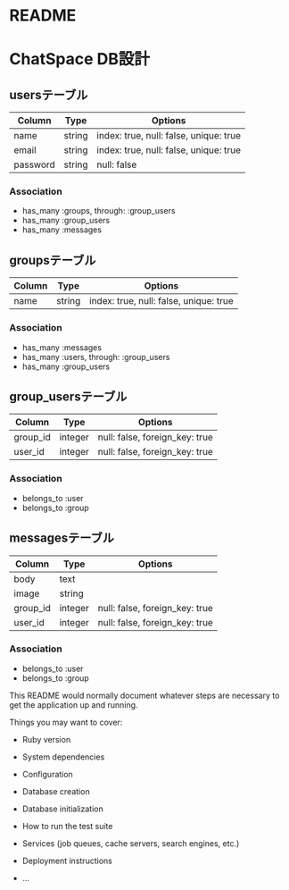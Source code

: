# README

# ChatSpace DB設計
## usersテーブル
|Column|Type|Options|
|------|----|-------|
|name|string|index: true, null: false, unique: true|
|email|string|index: true, null: false, unique: true|
|password|string|null: false|
### Association
- has_many :groups, through: :group_users
- has_many :group_users
- has_many :messages

## groupsテーブル
|Column|Type|Options|
|------|----|-------|
|name|string|index: true, null: false, unique: true|
### Association
- has_many :messages
- has_many :users, through: :group_users
- has_many :group_users

## group_usersテーブル
|Column|Type|Options|
|------|----|-------|
|group_id|integer|null: false, foreign_key: true|
|user_id|integer|null: false, foreign_key: true|
### Association
- belongs_to :user
- belongs_to :group

## messagesテーブル
|Column|Type|Options|
|------|----|-------|
|body|text||
|image|string||
|group_id|integer|null: false, foreign_key: true|
|user_id|integer|null: false, foreign_key: true|
### Association
- belongs_to :user
- belongs_to :group


This README would normally document whatever steps are necessary to get the
application up and running.

Things you may want to cover:

* Ruby version

* System dependencies

* Configuration

* Database creation

* Database initialization

* How to run the test suite

* Services (job queues, cache servers, search engines, etc.)

* Deployment instructions

* ...
